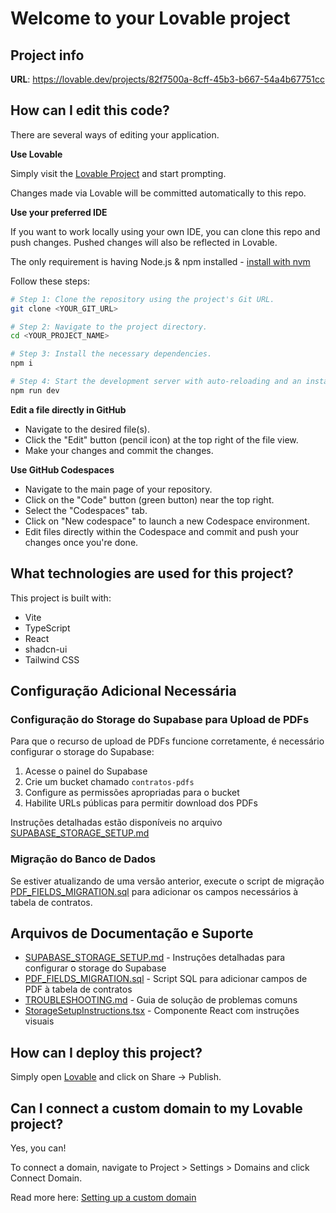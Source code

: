 # Welcome to your Lovable project

## Project info

**URL**: https://lovable.dev/projects/82f7500a-8cff-45b3-b667-54a4b67751cc

## How can I edit this code?

There are several ways of editing your application.

**Use Lovable**

Simply visit the [Lovable Project](https://lovable.dev/projects/82f7500a-8cff-45b3-b667-54a4b67751cc) and start prompting.

Changes made via Lovable will be committed automatically to this repo.

**Use your preferred IDE**

If you want to work locally using your own IDE, you can clone this repo and push changes. Pushed changes will also be reflected in Lovable.

The only requirement is having Node.js & npm installed - [install with nvm](https://github.com/nvm-sh/nvm#installing-and-updating)

Follow these steps:

```sh
# Step 1: Clone the repository using the project's Git URL.
git clone <YOUR_GIT_URL>

# Step 2: Navigate to the project directory.
cd <YOUR_PROJECT_NAME>

# Step 3: Install the necessary dependencies.
npm i

# Step 4: Start the development server with auto-reloading and an instant preview.
npm run dev
```

**Edit a file directly in GitHub**

- Navigate to the desired file(s).
- Click the "Edit" button (pencil icon) at the top right of the file view.
- Make your changes and commit the changes.

**Use GitHub Codespaces**

- Navigate to the main page of your repository.
- Click on the "Code" button (green button) near the top right.
- Select the "Codespaces" tab.
- Click on "New codespace" to launch a new Codespace environment.
- Edit files directly within the Codespace and commit and push your changes once you're done.

## What technologies are used for this project?

This project is built with:

- Vite
- TypeScript
- React
- shadcn-ui
- Tailwind CSS

## Configuração Adicional Necessária

### Configuração do Storage do Supabase para Upload de PDFs

Para que o recurso de upload de PDFs funcione corretamente, é necessário configurar o storage do Supabase:

1. Acesse o painel do Supabase
2. Crie um bucket chamado `contratos-pdfs`
3. Configure as permissões apropriadas para o bucket
4. Habilite URLs públicas para permitir download dos PDFs

Instruções detalhadas estão disponíveis no arquivo [SUPABASE_STORAGE_SETUP.md](./SUPABASE_STORAGE_SETUP.md)

### Migração do Banco de Dados

Se estiver atualizando de uma versão anterior, execute o script de migração [PDF_FIELDS_MIGRATION.sql](./PDF_FIELDS_MIGRATION.sql) para adicionar os campos necessários à tabela de contratos.

## Arquivos de Documentação e Suporte

- [SUPABASE_STORAGE_SETUP.md](./SUPABASE_STORAGE_SETUP.md) - Instruções detalhadas para configurar o storage do Supabase
- [PDF_FIELDS_MIGRATION.sql](./PDF_FIELDS_MIGRATION.sql) - Script SQL para adicionar campos de PDF à tabela de contratos
- [TROUBLESHOOTING.md](./TROUBLESHOOTING.md) - Guia de solução de problemas comuns
- [StorageSetupInstructions.tsx](./src/components/StorageSetupInstructions.tsx) - Componente React com instruções visuais

## How can I deploy this project?

Simply open [Lovable](https://lovable.dev/projects/82f7500a-8cff-45b3-b667-54a4b67751cc) and click on Share -> Publish.

## Can I connect a custom domain to my Lovable project?

Yes, you can!

To connect a domain, navigate to Project > Settings > Domains and click Connect Domain.

Read more here: [Setting up a custom domain](https://docs.lovable.dev/tips-tricks/custom-domain#step-by-step-guide)